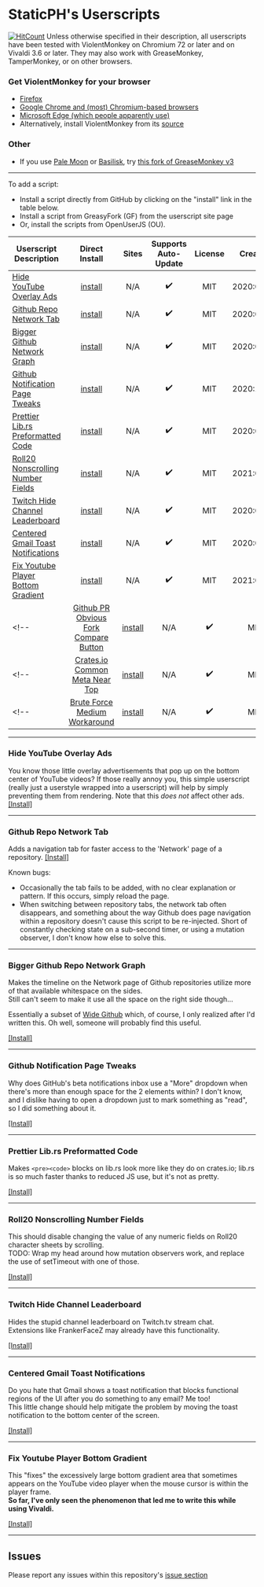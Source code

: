 # StaticPH's Userscripts
[![HitCount](http://hits.dwyl.com/StaticPH/Userscripts.svg)](http://hits.dwyl.com/StaticPH/UserScripts)
Unless otherwise specified in their description, all userscripts have been tested with ViolentMonkey on Chromium 72 or later and on Vivaldi 3.6 or later.
They may also work with GreaseMonkey, TamperMonkey, or on other browsers.

### Get ViolentMonkey for your browser
* [Firefox][ViolentMonkey_Firefox]
* [Google Chrome and (most) Chromium-based browsers][ViolentMonkey_Chrome]
* [Microsoft Edge (which people apparently use)][ViolentMonkey_Edge]
* Alternatively, install ViolentMonkey from its [source][ViolentMonkey_src]
<!--
	* <sub>
		Alternatively, you can try installing ViolentMonkey from its <a href="https://github.com/violentmonkey/violentmonkey/releases">source</a> as an unpacked extension in Chrome/Chromium or as a temporary extension in firefox.
	</sub>
-->
### Other
* If you use [Pale Moon](http://www.palemoon.org/) or [Basilisk](https://www.basilisk-browser.org), try [this fork of GreaseMonkey v3][GreaseMonkey_v3_Moonchild]


---
To add a script:
* Install a script directly from GitHub by clicking on the "install" link in the table below.
* Install a script from GreasyFork (GF) from the userscript site page
* Or, install the scripts from OpenUserJS (OU).

| Userscript<br>Description                  | Direct<br>Install   | Sites               | Supports<br>Auto-Update | License | Created    | Updated    |
|--------------------------------------------|:-------------------:|:-------------------:|:-----------------------:|:-------:|:----------:|:----------:|
| [Hide YouTube Overlay Ads](#HYOA)          | [install][raw-HYOA] | N/A                 | :heavy_check_mark:      | MIT     | 2020:04:04 | 2020:10:27 |
| [Github Repo Network Tab](#GRNT)           | [install][raw-GRNT] | N/A                 | :heavy_check_mark:      | MIT     | 2020:04:06 | 2020:03:30 |
| [Bigger Github Network Graph](#BGNG)       | [install][raw-BGNG] | N/A                 | :heavy_check_mark:      | MIT     | 2020:04:12 | 2020:04:12 |
| [Github Notification Page Tweaks](#GNPT)   | [install][raw-GNPT] | N/A                 | :heavy_check_mark:      | MIT     | 2020:10:22 | 2021:03:30 |
| [Prettier Lib.rs Preformatted Code](#PLPC) | [install][raw-PLPC] | N/A                 | :heavy_check_mark:      | MIT     | 2020:07:05 | 2021:03:30 |
| [Roll20 Nonscrolling Number Fields](#RNNF) | [install][raw-RNNF] | N/A                 | :heavy_check_mark:      | MIT     | 2021:01:23 | 2021:04:05 |
| [Twitch Hide Channel Leaderboard](#THCL)   | [install][raw-THCL] | N/A                 | :heavy_check_mark:      | MIT     | 2020:06:19 | 2021:03:30 |
| [Centered Gmail Toast Notifications](#CGTN)   | [install][raw-CGTN] | N/A                 | :heavy_check_mark:      | MIT     | 2020:06:19 | 2021:03:30 |
| [Fix Youtube Player Bottom Gradient](#FYPBG)   | [install][raw-FYPBG] | N/A                 | :heavy_check_mark:      | MIT     | 2021:02:26 | 2021:03:30 |
<!-- | [Github PR Obvious Fork Compare Button](#GPOFCB)   | [install][raw-GPOFCB] | N/A                 | :heavy_check_mark:      | MIT     | 2021:03:16 | 2021:03:16 | -->
<!-- | [Crates.io Common Meta Near Top](#CCMNT)   | [install][raw-CCMNT] | N/A                 | :heavy_check_mark:      | MIT     | 2021:03:16 | 2021:04:05 | -->
<!-- | [Brute Force Medium Workaround](#BFMW)     | [install][raw-BFMW] | N/A                 | :heavy_check_mark:      | MIT     | 2021:03:31 | 2021:04:05 | -->

<!-- | [Script Name](#Page_Anchor)           | [install](link)     | [GF][ref] [OU][ref] | :x:                     | MIT     | yyyy:mm:dd | yyyy:mm:dd | -->
<!-- | [Script Name](#Page_Anchor)           | [install][link_ref] | [GF][ref] [OU][ref] | :question:              | MIT     | yyyy:mm:dd | yyyy:mm:dd | -->

<!-- Script Details -->
<!-- Format BEGIN
### Next script <a name="Anchor_Name"></a>

Description
[[Install]][raw-ABBREVIATION]  <a href="greasyfork_link">[Install from GreasyFork]</a>  <a href="OpenUserJS_link">[Install from OpenUserJS]</a>

---

Format END -->
---

### Hide YouTube Overlay Ads <a name="HYOA"></a>

You know those little overlay advertisements that pop up on the bottom center of YouTube videos? If those really annoy you, this simple userscript (really just a userstyle wrapped into a userscript) will help by simply preventing them from rendering.
Note that this _does not_ affect other ads.
[[Install]][raw-HYOA]

---

### Github Repo Network Tab <a name="GRNT"></a>

Adds a navigation tab for faster access to the 'Network' page of a repository.
[[Install]][raw-GRNT]

Known bugs:
- Occasionally the tab fails to be added, with no clear explanation or pattern. If this occurs, simply reload the page.
- When switching between repository tabs, the network tab often disappears, and something about the way Github does page navigation within a repository doesn't cause this script to be re-injected. Short of constantly checking state on a sub-second timer, or using a mutation observer, I don't know how else to solve this.

---

### Bigger Github Repo Network Graph <a name="BGNG"></a>

Makes the timeline on the Network page of Github repositories utilize more of that available whitespace on the sides. <br>
Still can't seem to make it use all the space on the right side though...

Essentially a subset of [Wide Github](https://github.com/xthexder/wide-github) which, of course, I only realized after I'd written this.
Oh well, someone will probably find this useful.

[[Install]][raw-BGNG]

---

### Github Notification Page Tweaks <a name="GNPT"></a>

Why does GitHub's beta notifications inbox use a "More" dropdown when there's more than enough space for the 2 elements within?
I don't know, and I dislike having to open a dropdown just to mark something as "read", so I did something about it.

[[Install]][raw-GNPT]

---

### Prettier Lib.rs Preformatted Code <a name="PLPC"></a>

Makes `<pre><code>` blocks on lib.rs look more like they do on crates.io; lib.rs is so much faster thanks to reduced JS use, but it's not as pretty.

[[Install]][raw-PLPC]

---

### Roll20 Nonscrolling Number Fields <a name="RNNF"></a>

This should disable changing the value of any numeric fields on Roll20 character sheets by scrolling. <br>
TODO: Wrap my head around how mutation observers work, and replace the use of setTimeout with one of those.

[[Install]][raw-RNNF]

---

### Twitch Hide Channel Leaderboard <a name="THCL"></a>

Hides the stupid channel leaderboard on Twitch.tv stream chat. <br>
Extensions like FrankerFaceZ may already have this functionality.

[[Install]][raw-THCL]

---

### Centered Gmail Toast Notifications <a name="CGTN"></a>

Do you hate that Gmail shows a toast notification that blocks functional regions of the UI after you do something to any email? Me too! <br>
This little change should help mitigate the problem by moving the toast notification to the bottom center of the screen.

[[Install]][raw-CGTN]

---

### Fix Youtube Player Bottom Gradient <a name="FYPBG"></a>

This "fixes" the excessively large bottom gradient area that sometimes appears on the YouTube video player when the mouse cursor is within the player frame. <br>
**So far, I've only seen the phenomenon that led me to write this while using Vivaldi.**

[[Install]][raw-FYPBG]

---
<!--

### Github PR Obvious Fork Compare Button <a name="GPOFCB"></a>

Makes it a little more obvious on the page for comparing Github branches that "compare across forks" acts like a button. <br>
The default look gives the impression that it's a link to documentation, and for the life of me I never remember it isn't.

[[Install]][raw-GPOFCB]

---

### Crates.io Common Meta Near Top <a name="CCMNT"></a>

When I visit a crate's page on crates.io, the first things I want to see are the crate name, short description, 
associated categories and keywords, the time since the most recent release, and a link to the crate's source code if it is public. <br>
I don't know if I'm the only one, but in my mind, it only makes sense for those to be in the same place.

[[Install]][raw-CCMNT]

---

### Brute Force Medium Workaround <a name="BFMW"></a>

Brute force access to articles on Medium.com, always trying to at least get the text to load in.

[[Install]][raw-BFMW]

---
-->

## Issues
Please report any issues within this repository's [issue section](https://github.com/StaticPH/Userscripts/issues)

<!-- Link References -->
<!-- Format
[raw-ABBREVIATION]: raw url of script on Github/Gist/wherever

[gf-ABBREVIATION]: url of script on GreasyFork

[ou-ABBREVIATION]: url of script on OpenUserJS
-->
[raw-HYOA]: https://raw.githubusercontent.com/StaticPH/Userscripts/master/hide_youtube_overlay_ads.user.js
[raw-GRNT]: https://raw.githubusercontent.com/StaticPH/Userscripts/master/github_repo_network_tab.user.js
[raw-BGNG]: https://raw.githubusercontent.com/StaticPH/Userscripts/master/bigger_github_network_graph.user.js
[raw-GNPT]: https://raw.githubusercontent.com/StaticPH/Userscripts/master/github_notification_page_tweaks.user.js
[raw-PLPC]: https://raw.githubusercontent.com/StaticPH/Userscripts/master/prettier_librs_preformatted_code.user.js
[raw-RNNF]: https://raw.githubusercontent.com/StaticPH/Userscripts/master/roll20_character_sheet_no_scrolling_number_fields.user.js
[raw-THCL]: https://raw.githubusercontent.com/StaticPH/Userscripts/master/twitch_hide_channel_leaderboard.user.js
[raw-CGTN]: https://raw.githubusercontent.com/StaticPH/Userscripts/master/centered_gmail_toast_notifications.user.js
[raw-GPOFCB]: https://raw.githubusercontent.com/StaticPH/Userscripts/master/github_pr_fork_compare_button.user.js
[raw-FYPBG]: https://raw.githubusercontent.com/StaticPH/Userscripts/master/fix_youtube_player_bottom_gradient.user.js
[raw-CCMNT]: https://raw.githubusercontent.com/StaticPH/Userscripts/master/cratesio_meta_near_top.user.js
[raw-BFMW]: https://raw.githubusercontent.com/StaticPH/Userscripts/master/brute_force_medium_workaround.user.js

[ViolentMonkey_src]: https://github.com/violentmonkey/violentmonkey/releases
[ViolentMonkey_Firefox]: https://addons.mozilla.org/firefox/addon/violentmonkey/
[ViolentMonkey_Chrome]: https://addons.mozilla.org/firefox/addon/violentmonkey/
[ViolentMonkey_Edge]: https://addons.mozilla.org/firefox/addon/violentmonkey/
[GreaseMonkey_v3_Moonchild]: https://github.com/janekptacijarabaci/greasemonkey/releases
